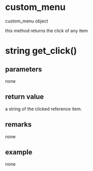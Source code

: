 # custom_menu

custom_menu object


this method returns the click of any item

# string get_click()

## parameters

none

## return value

a string of the clicked reference item.

## remarks

none

## example

none
